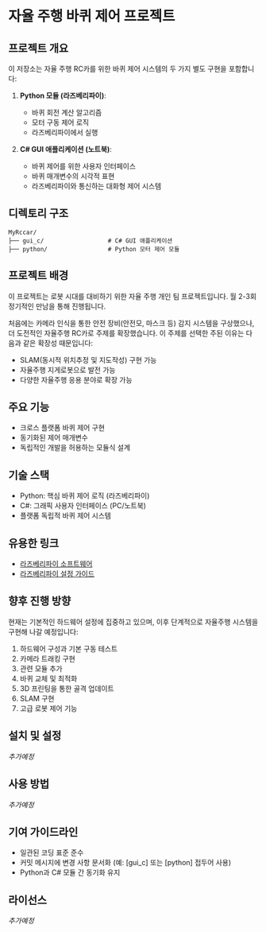 # 자율 주행 바퀴 제어 프로젝트

## 프로젝트 개요
이 저장소는 자율 주행 RC카를 위한 바퀴 제어 시스템의 두 가지 별도 구현을 포함합니다:

1. **Python 모듈 (라즈베리파이)**:
   * 바퀴 회전 계산 알고리즘
   * 모터 구동 제어 로직
   * 라즈베리파이에서 실행

2. **C# GUI 애플리케이션 (노트북)**:
   * 바퀴 제어를 위한 사용자 인터페이스
   * 바퀴 매개변수의 시각적 표현
   * 라즈베리파이와 통신하는 대화형 제어 시스템

## 디렉토리 구조

```
MyRccar/
├── gui_c/                  # C# GUI 애플리케이션
├── python/                 # Python 모터 제어 모듈
```

## 프로젝트 배경
이 프로젝트는 로봇 시대를 대비하기 위한 자율 주행 개인 팀 프로젝트입니다. 월 2-3회 정기적인 만남을 통해 진행됩니다.

처음에는 카메라 인식을 통한 안전 장비(안전모, 마스크 등) 감지 시스템을 구상했으나, 더 도전적인 자율주행 RC카로 주제를 확장했습니다. 이 주제를 선택한 주된 이유는 다음과 같은 확장성 때문입니다:

* SLAM(동시적 위치추정 및 지도작성) 구현 가능
* 자율주행 지게로봇으로 발전 가능
* 다양한 자율주행 응용 분야로 확장 가능

## 주요 기능
* 크로스 플랫폼 바퀴 제어 구현
* 동기화된 제어 매개변수
* 독립적인 개발을 허용하는 모듈식 설계

## 기술 스택
* Python: 핵심 바퀴 제어 로직 (라즈베리파이)
* C#: 그래픽 사용자 인터페이스 (PC/노트북)
* 플랫폼 독립적 바퀴 제어 시스템

## 유용한 링크
* [라즈베리파이 소프트웨어](https://www.raspberrypi.com/software/)
* [라즈베리파이 설정 가이드](https://splendidlolli.tistory.com/474)

## 향후 진행 방향
현재는 기본적인 하드웨어 설정에 집중하고 있으며, 이후 단계적으로 자율주행 시스템을 구현해 나갈 예정입니다:

1. 하드웨어 구성과 기본 구동 테스트
2. 카메라 트래킹 구현
3. 관련 모듈 추가
4. 바퀴 교체 및 최적화
5. 3D 프린팅을 통한 골격 업데이트
6. SLAM 구현
7. 고급 로봇 제어 기능

## 설치 및 설정
*추가예정*

## 사용 방법
*추가예정*

## 기여 가이드라인
* 일관된 코딩 표준 준수
* 커밋 메시지에 변경 사항 문서화 (예: [gui_c] 또는 [python] 접두어 사용)
* Python과 C# 모듈 간 동기화 유지

## 라이선스
*추가예정*